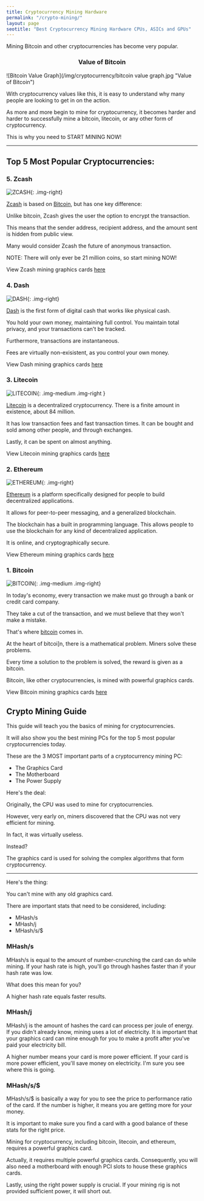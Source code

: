 ```yaml
---
title: Cryptocurrency Mining Hardware 
permalink: "/crypto-mining/"
layout: page
seotitle: "Best Cryptocurrency Mining Hardware CPUs, ASICs and GPUs" 
---
```


Mining Bitcoin and other cryptocurrencies has become very popular. 

<!---![Pickaxe](/img/cryptocurrency/pick.png){: .right-logo} ---->

<center> <h3> Value of Bitcoin </h3> </center>
![Bitcoin Value Graph](/img/cryptocurrency/bitcoin value graph.jpg "Value of Bitcoin")

With cryptocurrency values like this, it is easy to understand why many people are looking to get in on the action.  

As more and more begin to mine for cryptocurrency, it becomes harder and harder to successfully mine a bitcoin, litecoin, or any other form of cryptocurrency. 

This is why you need to START MINING NOW! 

---

## Top 5 Most Popular Cryptocurrencies:

### 5. Zcash 

![ZCASH](/img/cryptocurrency/zcash.png "ZCASH"){: .img-right}

[Zcash](https://z.cash/) is based on [Bitcoin](bitcoin.org), but has one key difference: 

Unlike bitcoin, Zcash gives the user the option to encrypt the transaction. 

This means that the sender address, recipient address, and the amount sent is hidden from public view. 

Many would consider Zcash the future of anonymous transaction. 

NOTE: There will only ever be 21 million coins, so start mining NOW! 

View Zcash mining graphics cards [here](/crypto-mining/zcash-hardware/)

### 4. Dash 

![DASH](/img/cryptocurrency/dash.jpg "DASH"){: .img-right}

[Dash](https://www.dash.org/) is the first form of digital cash that works like physical cash. 

You hold your own money, maintaining full control. You maintain total privacy, and your transactions can't be tracked. 

Furthermore, transactions are instantaneous. 

Fees are virtually non-exisistent, as you control your own money.

View Dash mining graphics cards [here](/crypto-mining/dash-hardware/)

### 3. Litecoin 

![LITECOIN](/img/cryptocurrency/litecoin-logo.png "LITECOIN"){: .img-medium .img-right }

[Litecoin](https://litecoin.org/) is a decentralized cryptocurrency. There is a finite amount in existence, about 84 million. 

It has low transaction fees and fast transaction times. It can be bought and sold among other people, and through exchanges. 

Lastly, it can be spent on almost anything. 

View Litecoin mining graphics cards [here](/crypto-mining/litecoin-hardware/)

### 2. Ethereum 

![ETHEREUM](/img/cryptocurrency/ethereum-logo.png "ETHEREUM"){: .img-right}

[Ethereum](https://ethereum.org/) is a platform specifically designed for people to build decentralized applications. 

It allows for peer-to-peer messaging, and a generalized blockchain. 

The blockchain has a built in programming language. This allows people to use the blockchain for any kind of decentralized application. 

It is online, and cryptographically secure. 

View Ethereum mining graphics cards [here](/crypto-mining/ethereum-hardware/)

### 1. Bitcoin

![BITCOIN](/img/cryptocurrency/bitcoin-logo.png "BITCOIN"){: .img-medium .img-right}

In today's economy, every transaction we make must go through a bank or credit card company. 

They take a cut of the transaction, and we must believe that they won't make a mistake. 

That's where [bitcoin](https://bitcoin.org/en/) comes in. 

At the heart of bitcoi]n, there is a mathematical problem. Miners solve these problems.

Every time a solution to the problem is solved, the reward is given as a bitcoin. 

Bitcoin, like other cryptocurrencies, is mined with powerful graphics cards.

View Bitcoin mining graphics cards [here](/crypto-mining/bitcoin-hardware/)

## Crypto Mining Guide 

This guide will teach you the basics of mining for cryptocurrencies.

It will also show you the best mining PCs for the top 5 most popular cryptocurrencies today. 

These are the 3 MOST important parts of a cryptocurrency mining PC: 

* The Graphics Card 
* The Motherboard
* The Power Supply 

Here's the deal:

Originally, the CPU was used to mine for cryptocurrencies.

However, very early on, miners discovered that the CPU was not very efficient for mining. 

In fact, it was virtually useless. 

Instead? 

The graphics card is used for solving the complex algorithms that form cryptocurrency. 

---

Here's the thing:

You can't mine with any old graphics card.  

There are important stats that need to be considered, including: 

* MHash/s 
* MHash/j
* MHash/s/$ 

### MHash/s 

MHash/s is equal to the amount of number-crunching the card can do while mining. If your hash rate is high, you'll go through hashes faster than if your hash rate was low. 

What does this mean for you? 

A higher hash rate equals faster results.

### MHash/j

MHash/j is the amount of hashes the card can process per joule of energy. If you didn't already know, mining uses a lot of electricity. It is important that your graphics card can mine enough for you to make a profit after you've paid your electricity bill. 

A higher number means your card is more power efficient. If your card is more power efficient, you'll save money on electricity. I'm sure you see where this is going. 

### MHash/s/$

MHash/s/$ is basically a way for you to see the price to performance ratio of the card. If the number is higher, it means you are getting more for your money. 

It is important to make sure you find a card with a good balance of these stats for the right price. 

Mining for cryptocurrency, including bitcoin, litecoin, and ethereum, requires a powerful graphics card. 

Actually, it requires multiple powerful graphics cards. Consequently, you will also need a motherboard with enough PCI slots to house these graphics cards. 

Lastly, using the right power supply is crucial. If your mining rig is not provided sufficient power, it will short out. 


